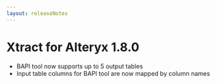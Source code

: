 ```yaml
---
layout: releaseNotes
---
```


# Xtract for Alteryx 1.8.0

- BAPI tool now supports up to 5 output tables
- Input table columns for BAPI tool are now mapped by column names